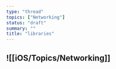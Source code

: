 ```yaml
---
type: "thread"
topics: ["Networking"]
status: "draft"
summary: ""
title: "libraries"
---
```


![[iOS/Topics/Networking]]
---

